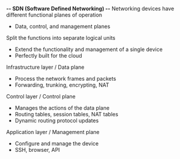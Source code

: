 **-- SDN (Software Defined Networking) --**
Networking devices have different functional planes of operation
- Data, control, and management planes

Split the functions into separate logical units
- Extend the functionality and management of a single device
- Perfectly built for the cloud



Infrastructure layer / Data plane
- Process the network frames and packets
- Forwarding, trunking, encrypting, NAT

Control layer / Control plane
- Manages the actions of the data plane
- Routing tables, session tables, NAT tables
- Dynamic routing protocol updates

Application layer / Management plane
- Configure and manage the device
- SSH, browser, API